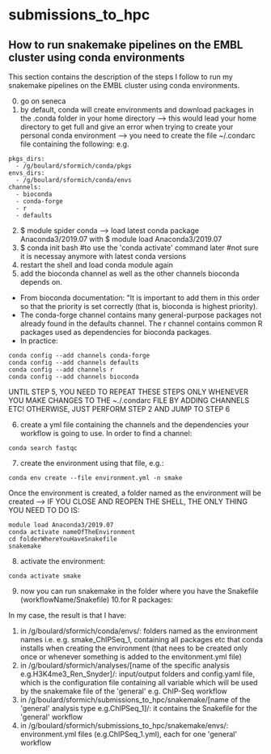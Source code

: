 # submissions_to_hpc

## How to run snakemake pipelines on the EMBL cluster using conda environments

This section contains the description of the steps I follow to run my snakemake pipelines on the EMBL cluster using conda environments.

0. go on seneca
1. by default, conda will create environments and download packages in the .conda folder in your home directory --> this would lead your home directory to get full and give an error when trying to create your personal conda environment --> you need to create the file ~/.condarc file containing the following:
e.g. 
```
pkgs_dirs:
  - /g/boulard/sformich/conda/pkgs
envs_dirs:
  - /g/boulard/sformich/conda/envs
channels:
  - bioconda
  - conda-forge
  - r
  - defaults
```
2. $ module spider conda --> load latest conda package Anaconda3/2019.07 with $ module load Anaconda3/2019.07
3. $ conda init bash #to use the 'conda activate' command later #not sure it is necessay anymore with latest conda versions
4. restart the shell and load conda module again
5. add the bioconda channel as well as the other channels bioconda depends on. 

* From bioconda documentation: "It is important to add them in this order so that the priority is set correctly (that is, bioconda is highest priority).
* The conda-forge channel contains many general-purpose packages not already found in the defaults channel. The r channel contains common R packages used as dependencies for bioconda packages. 
* In practice:
``` shell
conda config --add channels conda-forge
conda config --add channels defaults
conda config --add channels r
conda config --add channels bioconda
```
UNTIL STEP 5, YOU NEED TO REPEAT THESE STEPS ONLY WHENEVER YOU MAKE CHANGES TO THE ~./.condarc FILE BY ADDING CHANNELS ETC! OTHERWISE, JUST PERFORM STEP 2 AND JUMP TO STEP 6 

6. create a yml file containing the channels and the dependencies your workflow is going to use. In order to find a channel:
```shell
conda search fastqc
```
7. create the environment using that file, e.g.:
```shell
conda env create --file environment.yml -n smake
```
Once the environment is created, a folder named as the environment will be created --> IF YOU CLOSE AND REOPEN THE SHELL, THE ONLY THING YOU NEED TO DO IS:
```shell
module load Anaconda3/2019.07
conda activate nameOfTheEnvironment
cd folderWhereYouHaveSnakefile
snakemake
```
8. activate the environment: 
```shell
conda activate smake
```
9. now you can run snakemake in the folder where you have the Snakefile (workflowName/Snakefile)
10.for R packages:



In my case, the result is that I have:

1. in /g/boulard/sformich/conda/envs/: folders named as the environment names i.e. e.g. smake_ChIPSeq_1, containing all packages etc that conda installs when creating the environment (that nees to be created only once or whenever something is added to the envitonment.yml file)
2. in /g/boulard/sformich/analyses/[name of the specific analysis e.g.H3K4me3_Ren_Snyder]/: input/output folders and config.yaml file, which is the configuration file containing all variable which will be used by the snakemake file of the 'general' e.g. ChIP-Seq workflow
3. in /g/boulard/sformich/submissions_to_hpc/snakemake/[name of the 'general' analysis type e.g.ChIPSeq_1]/: it contains the Snakefile for the 'general' workflow
4. in /g/boulard/sformich/submissions_to_hpc/snakemake/envs/: environment.yml files (e.g.ChIPSeq_1.yml), each for one 'general' workflow
